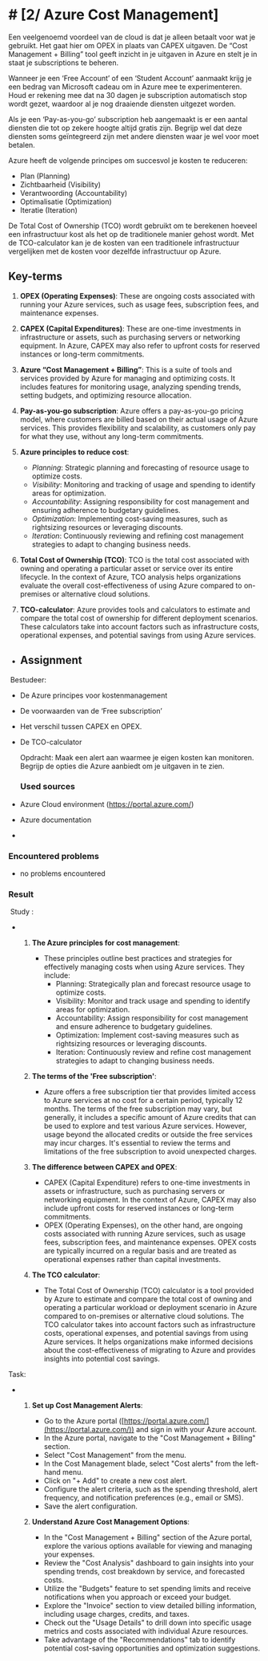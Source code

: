 # # [2/ Azure Cost Management]

Een veelgenoemd voordeel van de cloud is dat je alleen betaalt voor wat je gebruikt. Het gaat hier om OPEX in plaats van CAPEX uitgaven. De “Cost Management + Billing” tool geeft inzicht in je uitgaven in Azure en stelt je in staat je subscriptions te beheren.

Wanneer je een ‘Free Account’ of een ‘Student Account’ aanmaakt krijg je een bedrag van Microsoft cadeau om in Azure mee te experimenteren. Houd er rekening mee dat na 30 dagen je subscription automatisch stop wordt gezet, waardoor al je nog draaiende diensten uitgezet worden.

Als je een ‘Pay-as-you-go’ subscription heb aangemaakt is er een aantal diensten die tot op zekere hoogte altijd gratis zijn. Begrijp wel dat deze diensten soms geïntegreerd zijn met andere diensten waar je wel voor moet betalen.

Azure heeft de volgende principes om succesvol je kosten te reduceren:

- Plan (Planning)
- Zichtbaarheid (Visibility)
- Verantwoording (Accountability)
- Optimalisatie (Optimization)
- Iteratie (Iteration)

De Total Cost of Ownership (TCO) wordt gebruikt om te berekenen hoeveel een infrastructuur kost als het op de traditionele manier gehost wordt. Met de TCO-calculator kan je de kosten van een traditionele infrastructuur vergelijken met de kosten voor dezelfde infrastructuur op Azure.

## Key-terms

1. **OPEX (Operating Expenses)**: These are ongoing costs associated with running your Azure services, such as usage fees, subscription fees, and maintenance expenses.

2. **CAPEX (Capital Expenditures)**: These are one-time investments in infrastructure or assets, such as purchasing servers or networking equipment. In Azure, CAPEX may also refer to upfront costs for reserved instances or long-term commitments.

3. **Azure “Cost Management + Billing”**: This is a suite of tools and services provided by Azure for managing and optimizing costs. It includes features for monitoring usage, analyzing spending trends, setting budgets, and optimizing resource allocation.

4. **Pay-as-you-go subscription**: Azure offers a pay-as-you-go pricing model, where customers are billed based on their actual usage of Azure services. This provides flexibility and scalability, as customers only pay for what they use, without any long-term commitments.

5. **Azure principles to reduce cost**:
   
   - *Planning*: Strategic planning and forecasting of resource usage to optimize costs.
   - *Visibility*: Monitoring and tracking of usage and spending to identify areas for optimization.
   - *Accountability*: Assigning responsibility for cost management and ensuring adherence to budgetary guidelines.
   - *Optimization*: Implementing cost-saving measures, such as rightsizing resources or leveraging discounts.
   - *Iteration*: Continuously reviewing and refining cost management strategies to adapt to changing business needs.

6. **Total Cost of Ownership (TCO)**: TCO is the total cost associated with owning and operating a particular asset or service over its entire lifecycle. In the context of Azure, TCO analysis helps organizations evaluate the overall cost-effectiveness of using Azure compared to on-premises or alternative cloud solutions.

7. **TCO-calculator**: Azure provides tools and calculators to estimate and compare the total cost of ownership for different deployment scenarios. These calculators take into account factors such as infrastructure costs, operational expenses, and potential savings from using Azure services.
- ## Assignment

 Bestudeer:

- De Azure principes voor kostenmanagement

- De voorwaarden van de ‘Free subscription’

- Het verschil tussen CAPEX en OPEX.

- De TCO-calculator
  
  Opdracht:
  Maak een alert aan waarmee je eigen kosten kan monitoren.
  Begrijp de opties die Azure aanbiedt om je uitgaven in te zien.
  
  ### Used sources

- Azure Cloud environment (https://portal.azure.com/)

- Azure documentation

- 

### Encountered problems

- no problems encountered

### Result

 Study :

- 1. **The Azure principles for cost management**:
     
     - These principles outline best practices and strategies for effectively managing costs when using Azure services. They include:
       - Planning: Strategically plan and forecast resource usage to optimize costs.
       - Visibility: Monitor and track usage and spending to identify areas for optimization.
       - Accountability: Assign responsibility for cost management and ensure adherence to budgetary guidelines.
       - Optimization: Implement cost-saving measures such as rightsizing resources or leveraging discounts.
       - Iteration: Continuously review and refine cost management strategies to adapt to changing business needs.
  
  2. **The terms of the 'Free subscription'**:
     
     - Azure offers a free subscription tier that provides limited access to Azure services at no cost for a certain period, typically 12 months. The terms of the free subscription may vary, but generally, it includes a specific amount of Azure credits that can be used to explore and test various Azure services. However, usage beyond the allocated credits or outside the free services may incur charges. It's essential to review the terms and limitations of the free subscription to avoid unexpected charges.
  
  3. **The difference between CAPEX and OPEX**:
     
     - CAPEX (Capital Expenditure) refers to one-time investments in assets or infrastructure, such as purchasing servers or networking equipment. In the context of Azure, CAPEX may also include upfront costs for reserved instances or long-term commitments.
     - OPEX (Operating Expenses), on the other hand, are ongoing costs associated with running Azure services, such as usage fees, subscription fees, and maintenance expenses. OPEX costs are typically incurred on a regular basis and are treated as operational expenses rather than capital investments.
  
  4. **The TCO calculator**:
     
     - The Total Cost of Ownership (TCO) calculator is a tool provided by Azure to estimate and compare the total cost of owning and operating a particular workload or deployment scenario in Azure compared to on-premises or alternative cloud solutions. The TCO calculator takes into account factors such as infrastructure costs, operational expenses, and potential savings from using Azure services. It helps organizations make informed decisions about the cost-effectiveness of migrating to Azure and provides insights into potential cost savings.

Task:

- 1. **Set up Cost Management Alerts**:
     
     - Go to the Azure portal ([https://portal.azure.com/](https://portal.azure.com/)) and sign in with your Azure account.
     - In the Azure portal, navigate to the "Cost Management + Billing" section.
     - Select "Cost Management" from the menu.
     - In the Cost Management blade, select "Cost alerts" from the left-hand menu.
     - Click on "+ Add" to create a new cost alert.
     - Configure the alert criteria, such as the spending threshold, alert frequency, and notification preferences (e.g., email or SMS).
     - Save the alert configuration.
  
  2. **Understand Azure Cost Management Options**:
     
     - In the "Cost Management + Billing" section of the Azure portal, explore the various options available for viewing and managing your expenses.
     - Review the "Cost Analysis" dashboard to gain insights into your spending trends, cost breakdown by service, and forecasted costs.
     - Utilize the "Budgets" feature to set spending limits and receive notifications when you approach or exceed your budget.
     - Explore the "Invoice" section to view detailed billing information, including usage charges, credits, and taxes.
     - Check out the "Usage Details" to drill down into specific usage metrics and costs associated with individual Azure resources.
     - Take advantage of the "Recommendations" tab to identify potential cost-saving opportunities and optimization suggestions.